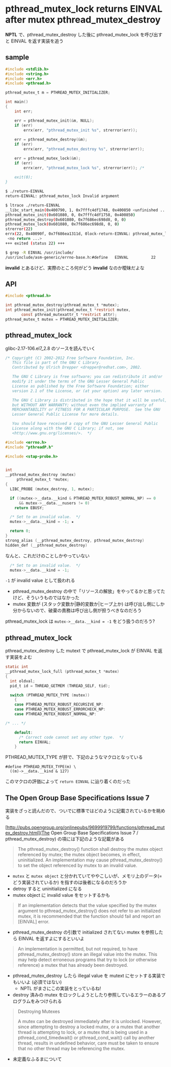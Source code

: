 # pthread_mutex_lock returns EINVAL after mutex pthread_mutex_destroy

**NPTL** で、pthread_mutex_destroy した後に pthread_mutex_lock を呼び出すと EINVAL を返す実装を追う

## sample

```c
#include <stdlib.h>
#include <string.h>
#include <err.h>
#include <pthread.h>

pthread_mutex_t m = PTHREAD_MUTEX_INITIALIZER;

int main()
{
	int err;

	err = pthread_mutex_init(&m, NULL);
	if (err)
		errx(err, "pthread_mutex_init %s", strerror(err));
	
	err = pthread_mutex_destroy(&m);
	if (err)
		errx(err, "pthread_mutex_destroy %s", strerror(err));

	err = pthread_mutex_lock(&m);
	if (err)
		errx(err, "pthread_mutex_lock %s", strerror(err)); /* 
	
	exit(0);
}
```

```sh
$ ./return-EINVAL 
return-EINVAL: pthread_mutex_lock Invalid argument

$ ltrace ./return-EINVAL 
__libc_start_main(0x400790, 1, 0x7fffc4df1748, 0x400850 <unfinished ...>
pthread_mutex_init(0x601080, 0, 0x7fffc4df1758, 0x400850)                                                                         = 0
pthread_mutex_destroy(0x601080, 0x7f686ec698d8, 0, 0)                                                                             = 0
pthread_mutex_lock(0x601080, 0x7f686ec698d8, 0, 0)                                                                                = 22
strerror(22)                                                                                                                      = "Invalid argument"
errx(22, 0x40090f, 0x7f686ea1311d, 0lock-return-EINVAL: pthread_mutex_lock Invalid argument
 <no return ...>
+++ exited (status 22) +++
```

```sh
$ grep -R EINVAL /usr/include/
/usr/include/asm-generic/errno-base.h:#define   EINVAL          22      /* Invalid argument */
```

**invalid** とあるけど、実際のところ何がどう **invalid** なのか曖昧だよな

## API 

```c
#include <pthread.h>

int pthread_mutex_destroy(pthread_mutex_t *mutex);
int pthread_mutex_init(pthread_mutex_t *restrict mutex,
       const pthread_mutexattr_t *restrict attr);
pthread_mutex_t mutex = PTHREAD_MUTEX_INITIALIZER;
```

## pthread_mutex_lock

glibc-2.17-106.el7_2.8 のソースを読んでいく

```c
/* Copyright (C) 2002-2012 Free Software Foundation, Inc.
   This file is part of the GNU C Library.
   Contributed by Ulrich Drepper <drepper@redhat.com>, 2002.

   The GNU C Library is free software; you can redistribute it and/or
   modify it under the terms of the GNU Lesser General Public
   License as published by the Free Software Foundation; either
   version 2.1 of the License, or (at your option) any later version.

   The GNU C Library is distributed in the hope that it will be useful,
   but WITHOUT ANY WARRANTY; without even the implied warranty of
   MERCHANTABILITY or FITNESS FOR A PARTICULAR PURPOSE.  See the GNU
   Lesser General Public License for more details.

   You should have received a copy of the GNU Lesser General Public
   License along with the GNU C Library; if not, see
   <http://www.gnu.org/licenses/>.  */

#include <errno.h>
#include "pthreadP.h"

#include <stap-probe.h>


int
__pthread_mutex_destroy (mutex)
     pthread_mutex_t *mutex;
{
  LIBC_PROBE (mutex_destroy, 1, mutex);

  if ((mutex->__data.__kind & PTHREAD_MUTEX_ROBUST_NORMAL_NP) == 0
      && mutex->__data.__nusers != 0)
    return EBUSY;

  /* Set to an invalid value.  */
  mutex->__data.__kind = -1; ★

  return 0;
}
strong_alias (__pthread_mutex_destroy, pthread_mutex_destroy)
hidden_def (__pthread_mutex_destroy)
```

なんと、これだけのことしかやっていない

```c
  /* Set to an invalid value.  */
  mutex->__data.__kind = -1;
```

`-1` が invalid value として扱われる

 * pthread_mutex_destroy の中で「リソースの解放」をやってるかと思ってたけど、そういうものではなかった
 * mutex 変数が (スタック変数か|静的変数か|ヒープ上か) は呼び出し側にしか分からないので、破棄の責務は呼び出し側が担うべきなのだろう

pthread_mutex_lock は `mutex->__data.__kind = -1` をどう扱うのだろう?

## pthread_mutex_lock

pthread_mutex_destroy した mutext で pthread_mutex_lock が EINVAL を返す実装をよむ

```c
static int
__pthread_mutex_lock_full (pthread_mutex_t *mutex)
{
  int oldval;
  pid_t id = THREAD_GETMEM (THREAD_SELF, tid);

  switch (PTHREAD_MUTEX_TYPE (mutex))
    {
    case PTHREAD_MUTEX_ROBUST_RECURSIVE_NP:
    case PTHREAD_MUTEX_ROBUST_ERRORCHECK_NP:
    case PTHREAD_MUTEX_ROBUST_NORMAL_NP:

/* ... */

    default:
      /* Correct code cannot set any other type.  */
      return EINVAL;
    }
```

PTHREAD_MUTEX_TYPE が肝で、下記のようなマクロとなっている

```
#define PTHREAD_MUTEX_TYPE(m) \
  ((m)->__data.__kind & 127)
```

このマクロの評価によって `return EINVAL` に辿り着くのだった

## The Open Group Base Specifications Issue 7

実装をざっと読んだので、ついでに標準ではどのように記載されているかを眺める

[http://pubs.opengroup.org/onlinepubs/9699919799/functions/pthread_mutex_destroy.html](The Open Group Base Specifications Issue 7 / pthread_mutex_destroy) の項には下記のような記載がある

> The pthread_mutex_destroy() function shall destroy the mutex object referenced by mutex; the mutex object becomes, in effect, uninitialized. An implementation may cause pthread_mutex_destroy() to set the object referenced by mutex to an invalid value.

 * `mutex` と `mutex object` と分かれていてややこしいが、メモリ上のデータ(= どう実装されているか) を指すのは後者になるのだろうか
 * detroy すると uninitialized になる
 * mutex object に invalid value をセットするかも

> If an implementation detects that the value specified by the mutex argument to pthread_mutex_destroy() does not refer to an initialized mutex, it is recommended that the function should fail and report an [EINVAL] error.

 * pthread_mutex_destroy の引数で initialized されてない mutex を参照したら EINVAL を返すよにするといいよ

> An implementation is permitted, but not required, to have pthread_mutex_destroy() store an illegal value into the mutex. This may help detect erroneous programs that try to lock (or otherwise reference) a mutex that has already been destroyed.

 * pthread_mutex_destroy したら illegal value を mutext にセットする実装でもいいよ (必須ではない)
   * NPTL がまさにこの実装をとっているね! 
 * destroy 済みの mutex をロックしようとしたり参照しているエラーのあるプログラムをみつけられる

> Destroying Mutexes
> 
> A mutex can be destroyed immediately after it is unlocked. However, since attempting to destroy a locked mutex, or a mutex that another thread is attempting to lock, or a mutex that is being used in a pthread_cond_timedwait() or pthread_cond_wait() call by another thread, results in undefined behavior, care must be taken to ensure that no other thread may be referencing the mutex.

 * 未定義なふるまについて